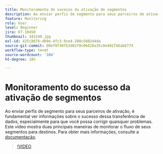 ```yaml
---
title: Monitoramento do sucesso da ativação de segmentos
description: Ao enviar perfis de segmento para seus parceiros de ativação, é fundamental ver informações sobre o sucesso dessa transferência de dados, especialmente se... (as descrições devem ter entre 60 e 160 caracteres)
feature: Monitoring
role: User
level: Beginner
jira: KT-10450
thumbnail: 343248.jpg
exl-id: 425c8876-db9e-4fc3-9ce4-208c560244da
source-git-commit: 00ef0f40fb3d82f0c06428a35c0e402f46ab6774
workflow-type: tm+mt
source-wordcount: '104'
ht-degree: 18%

---
```


# Monitoramento do sucesso da ativação de segmentos

Ao enviar perfis de segmento para seus parceiros de ativação, é fundamental ver informações sobre o sucesso dessa transferência de dados, especialmente para que você possa corrigir quaisquer problemas. Este vídeo mostra duas principais maneiras de monitorar o fluxo de seus segmentos para destinos. Para obter mais informações, consulte a [documentação](https://experienceleague.adobe.com/docs/experience-platform/dataflows/ui/monitor-segments.html?lang=en).

>[!VIDEO](https://video.tv.adobe.com/v/343248/?learn=on)

